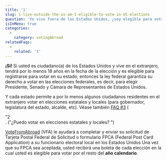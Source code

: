 ```yaml
---
title: '1'
slug: i-live-outside-the-us-am-I-eligible-to-vote-in-US-elections
question: 'Yo vivo fuera de los Estados Unidos, ¿soy elegible para votar en las elecciones del país?'
isInMenu: true
categories:
  - 
    category: votingAbroad
relatedFaqs:
  - 
    related: '3'
---
```

**¡Sí!** Si usted es ciudadano(a) de los Estados Unidos y vive en el extranjero, tendrá por lo menos 18 años en la fecha de la elección y es elegible para registrarse para votar en su estado, entonces la ley federal garantiza su derecho a votar en las elecciones federales, es decir, para elegir Presidente, Senado y Cámara de Representantes de Estados Unidos.

Y cada estado permite a por lo menos algunos ciudadanos residentes en el extranjero votar en elecciones estatales y locales (para gobernador, legislatura del estado, alcalde, etc). Véase también [FAQ #3](/faqs/3) (

<div class="notranslate">
  "2
</div>. ("¿Puedo votar en elecciones estatales y locales?</strong> ")

[VoteFromAbroad](/) (VFA) le ayudará a completar y enviar su solicitud de Tarjeta Postal Federal de Solicitud o formulario FPCA (Federal Post Card Application) a su funcionario electoral local en los Estados Unidos Una vez que su FPCA sea aceptada, usted recibirá una boleta de cada elección en la cual usted es elegible para votar por el resto del **año calendario**.